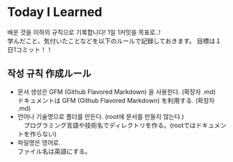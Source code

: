 # Today I Learned

배운 것을 이하의 규칙으로 기록합니다!  1일 1커밋을 목표로..!  
学んだこと、気付いたことなどを以下のルールで記録しておきます。  目標は１日1コミット！！

## 작성 규칙 作成ルール
 - 문서 생성은 GFM (Github Flavored Markdown) 을 사용한다. (확장자 .md)  
   ドキュメントは GFM (Github Flavored Markdown) を利用する. (확장자 .md) 
 - 언어나 기술명으로 폴더를 만든다. (root에 문서를 만들지 않는다.)  
 　プログラミング言語や技術名でディレクトリを作る。(rootではドキュメントを作らない)
 - 파일명은 영어로.  
   ファイル名は英語にする。